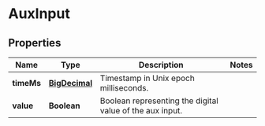 
# AuxInput

## Properties
Name | Type | Description | Notes
------------ | ------------- | ------------- | -------------
**timeMs** | [**BigDecimal**](BigDecimal.md) | Timestamp in Unix epoch milliseconds. | 
**value** | **Boolean** | Boolean representing the digital value of the aux input. | 



